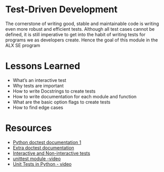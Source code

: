 # Test-Driven Development
The cornerstone of writing good, stable and maintainable code is writing even more robust and efficient tests. Although all test cases cannot be defined, it is still imperative to get into the habit of writing tests for programs we as developers create. Hence the goal of this module in the ALX SE program
# Lessons Learned
* What’s an interactive test
* Why tests are important
* How to write Docstrings to create tests
* How to write documentation for each module and function
* What are the basic option flags to create tests
* How to find edge cases
# Resources
* [Python doctest documentation 1](https://docs.python.org/3/library/doctest.html)  
* [Extra doctest documentation](https://pymotw.com/3/doctest/)
* [Interactive and Non-interactive tests](https://mattermost.com/blog/testing-python-understanding-doctest-and-unittest/)
* [unittest module -video](https://www.youtube.com/watch?v=6tNS--WetLI)
* [Unit Tests in Python - video](https://www.youtube.com/watch?v=1Lfv5tUGsn8)

